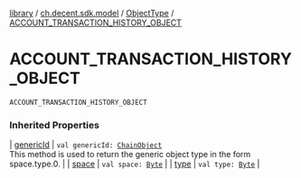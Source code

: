 [library](../../index.md) / [ch.decent.sdk.model](../index.md) / [ObjectType](index.md) / [ACCOUNT_TRANSACTION_HISTORY_OBJECT](./-a-c-c-o-u-n-t_-t-r-a-n-s-a-c-t-i-o-n_-h-i-s-t-o-r-y_-o-b-j-e-c-t.md)

# ACCOUNT_TRANSACTION_HISTORY_OBJECT

`ACCOUNT_TRANSACTION_HISTORY_OBJECT`

### Inherited Properties

| [genericId](generic-id.md) | `val genericId: `[`ChainObject`](../-chain-object/index.md)<br>This method is used to return the generic object type in the form space.type.0. |
| [space](space.md) | `val space: `[`Byte`](https://kotlinlang.org/api/latest/jvm/stdlib/kotlin/-byte/index.html) |
| [type](type.md) | `val type: `[`Byte`](https://kotlinlang.org/api/latest/jvm/stdlib/kotlin/-byte/index.html) |

